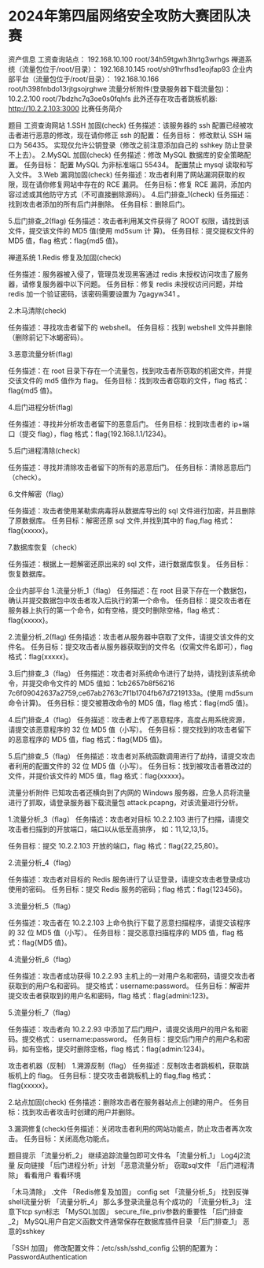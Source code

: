 # 2024年第四届网络安全攻防大赛团队决赛

资产信息
工资查询站点：
192.168.10.100
root/34h59tgwh3hrtg3wrhgs
禅道系统（流量包位于/root/目录）：
192.168.10.145
root/sh91hrfhsd1eojfap93
企业内部平台（流量包位于/root/目录）：
192.168.10.166
root/h398fnbdo13rjtgsojrghwe
流量分析附件(登录服务器下载流量包)：
10.2.2.100
root/7bdzhc7q3oe0s0fqhfs
此外还存在攻击者跳板机器:
<http://10.2.2.103:3000>
比赛任务简介

题目
工资查询网站
1.SSH 加固(check)
任务描述：该服务器的 ssh 配置已经被攻击者进行恶意的修改，现在请你修正 ssh 的配置：
任务目标：
修改默认 SSH 端口为 56435。
实现仅允许公钥登录（修改之前注意添加自己的 sshkey 防止登录不上去）。
2.MySQL 加固(check)
任务描述：修改 MySQL 数据库的安全策略配置。
任务目标：
配置 MySQL 为非标准端口 55434。
配置禁止 mysql 读取和写入文件。
3.Web 漏洞加固(check)
任务描述：攻击者利用了网站漏洞获取的权限，现在请你修复网站中存在的 RCE 漏洞。
任务目标：修复 RCE 漏洞，添加内容过滤或其他防守方式（不可直接删除源码）。
4.后门排查_1(check)
任务描述：找到攻击者添加的所有后门并删除。
任务目标：删除后门。

5.后门排查_2(flag)
任务描述：攻击者利用某文件获得了 ROOT 权限，请找到该文件，提交该文件的 MD5 值(使用 md5sum 计
算)。
任务目标：提交提权文件的 MD5 值，flag 格式：flag{md5 值}。

禅道系统
1.Redis 修复及加固(check)

任务描述：服务器被入侵了，管理员发现黑客通过 redis 未授权访问攻击了服务器，请修复服务器中以下问题。
任务目标：修复 redis 未授权访问问题，并给 redis 加一个验证密码，该密码需要设置为 7gagyw341 。

2.木马清除(check)

任务描述：寻找攻击者留下的 webshell。
任务目标：找到 webshell 文件并删除（删除前记下冰蝎密码）。

3.恶意流量分析(flag)

任务描述：在 root 目录下存在一个流量包，找到攻击者所窃取的机密文件，并提交该文件的 md5 值作为 flag。
任务目标：找到攻击者窃取的文件，flag 格式：flag{md5 值}。

4.后门进程分析(flag)

任务描述：寻找并分析攻击者留下的恶意后门。
任务目标：找到攻击者的 ip+端口（提交 flag），flag 格式：flag{192.168.1.1/1234}。

5.后门进程清除(check)

任务描述：寻找并清除攻击者留下的所有的恶意后门。
任务目标：清除恶意后门（check）。

6.文件解密（flag）

任务描述：攻击者使用某勒索病毒将从数据库导出的 sql 文件进行加密，并且删除了原数据库。
任务目标：解密还原 sql 文件,并找到其中的 flag,flag 格式：flag{xxxxx}。

7.数据库恢复（check）

任务描述：根据上一题解密还原出来的 sql 文件，进行数据库恢复。
任务目标：恢复数据库。

企业内部平台
1.流量分析_1（flag）
任务描述：在 root 目录下存在一个数据包，确认并提交数据包中攻击者攻入后执行的第一个命令。
任务目标：提交攻击者在服务器上执行的第一个命令，如有空格，提交时删除空格，flag 格式：flag{xxxxx}。

2.流量分析_2(flag)
任务描述：攻击者从服务器中窃取了文件，请提交该文件的文件名。
任务目标：提交攻击者从服务器获取到的文件名（仅需文件名即可），flag 格式：flag{xxxxx}。

3.后门排查_3（flag）
任务描述：攻击者对系统命令进行了劫持，请找到该系统命令，并提交命令文件的 MD5 值如：1cb2657b8f56216
7c6f09042637a2759,ce67ab2763c7f1b1704fb67d7219133a。(使用 md5sum 命令计算)。
任务目标：提交被篡改命令的 MD5 值，flag 格式：flag{md5 值}。

4.后门排查_4（flag）
任务描述：攻击者上传了恶意程序，高度占用系统资源，请提交该恶意程序的 32 位 MD5 值（小写）。
任务目标：提交找到的攻击者留下的恶意程序的 MD5 值，flag 格式：flag{MD5 值}。

5.后门排查_5（flag）
任务描述：攻击者对系统函数调用进行了劫持，请提交攻击者利用的配置文件的 32 位 MD5 值（小写）。
任务目标：找到被攻击者篡改过的文件，并提价该文件的 MD5 值，flag 格式：flag{xxxxx}。

流量分析附件
已知攻击者还横向到了内网的 Windows 服务器，应急人员将流量进行了抓取，请登录服务器下载流量包
attack.pcapng，对该流量进行分析。

1.流量分析_3（flag）
任务描述：攻击者对目标 10.2.2.103 进行了扫描，请提交攻击者扫描到的开放端口，端口以从低至高排序，
如：11,12,13,15。

任务目标：提交 10.2.2.103 开放的端口，flag 格式：flag{22,25,80}。

2.流量分析_4（flag）

任务描述：攻击者对目标的 Redis 服务进行了认证登录，请提交攻击者登录成功使用的密码。
任务目标：提交 Redis 服务的密码；flag 格式：flag{123456}。

3.流量分析_5（flag）

任务描述：攻击者在 10.2.2.103 上命令执行下载了恶意扫描程序，请提交该程序的 32 位 MD5 值（小写）。
任务目标：提交恶意扫描程序的 MD5 值，flag 格式：flag{MD5 值}。

4.流量分析_6（flag）

任务描述：攻击者成功获得 10.2.2.93 主机上的一对用户名和密码，请提交攻击者获取到的用户名和密码。
提交格式：username:password。
任务目标：解密并提交攻击者获取到的用户名和密码，flag 格式：flag{admini:123}。

5.流量分析_7（flag）

任务描述：攻击者向 10.2.2.93 中添加了后门用户，请提交该用户的用户名和密码。提交格式：
username:password。
任务目标：提交后门用户的用户名和密码，如有空格，提交时删除空格，flag 格式：flag{admin:1234}。

攻击者机器（反制）
1.溯源反制（flag）
任务描述：反制攻击者跳板机，获取跳板机上的 flag。
任务目标：提交攻击者跳板机上的 flag,flag 格式：flag{xxxxx}。

2.站点加固(check)
任务描述：删除攻击者在服务器站点上创建的用户。
任务目标：找到攻击者攻击时创建的用户并删除。

3.漏洞修复(check)任务描述：关闭攻击者利用的网站功能点，防止攻击者再次攻击。
任务目标：关闭高危功能点。

题目提示
「流量分析_2」 继续追踪流量包即可文件名
「流量分析_1」 Log4j2流量 反向链接
「后门进程分析」计划
「恶意流量分析」 窃取sql文件
「后门进程清除」 看看用户 看看环境

「⽊⻢清除」 .文件
「Redis修复及加固」 config set
「流量分析_5」 找到反弹shell流量分析
「流量分析_4」 那么多登录流量总有个成功的
「流量分析_3」 注意下tcp syn标志
「MySQL加固」 secure_file_priv参数的重要性
「后门排查_2」 MySQL用户自定义函数文件通常保存在数据库插件目录
「后门排查_1」 恶意的sshkey

「SSH 加固」 修改配置文件：/etc/ssh/sshd_config
公钥的配置为：PasswordAuthentication
